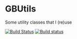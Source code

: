 # GBUtils

Some utility classes that I (re)use

[![Build Status](https://dev.azure.com/gbeltman/GB%20Utils%20NuGet%20Package/_apis/build/status/Guzzter.GBUtils?branchName=master)](https://dev.azure.com/gbeltman/GB%20Utils%20NuGet%20Package/_build/latest?definitionId=4&branchName=master)
[![Build status](https://ci.appveyor.com/api/projects/status/545w82hqjb5jmscq?svg=true)](https://ci.appveyor.com/project/GuusBeltman/gbutils)
